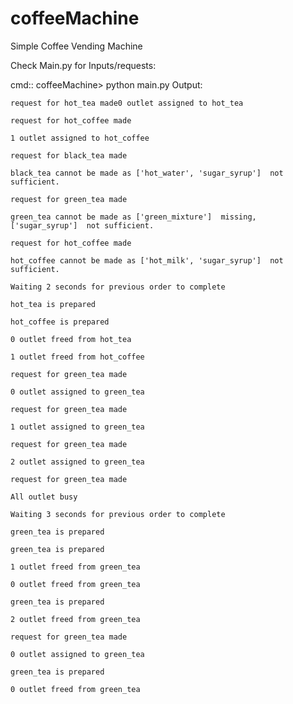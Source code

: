 # coffeeMachine
Simple Coffee Vending Machine

Check Main.py for Inputs/requests:

cmd:: coffeeMachine> python main.py
Output:


    request for hot_tea made0 outlet assigned to hot_tea

    request for hot_coffee made

    1 outlet assigned to hot_coffee

    request for black_tea made

    black_tea cannot be made as ['hot_water', 'sugar_syrup']  not sufficient.

    request for green_tea made

    green_tea cannot be made as ['green_mixture']  missing, ['sugar_syrup']  not sufficient.

    request for hot_coffee made

    hot_coffee cannot be made as ['hot_milk', 'sugar_syrup']  not sufficient.

    Waiting 2 seconds for previous order to complete

    hot_tea is prepared

    hot_coffee is prepared

    0 outlet freed from hot_tea

    1 outlet freed from hot_coffee

    request for green_tea made

    0 outlet assigned to green_tea

    request for green_tea made

    1 outlet assigned to green_tea

    request for green_tea made

    2 outlet assigned to green_tea

    request for green_tea made

    All outlet busy

    Waiting 3 seconds for previous order to complete

    green_tea is prepared

    green_tea is prepared

    1 outlet freed from green_tea

    0 outlet freed from green_tea

    green_tea is prepared

    2 outlet freed from green_tea

    request for green_tea made

    0 outlet assigned to green_tea

    green_tea is prepared

    0 outlet freed from green_tea

